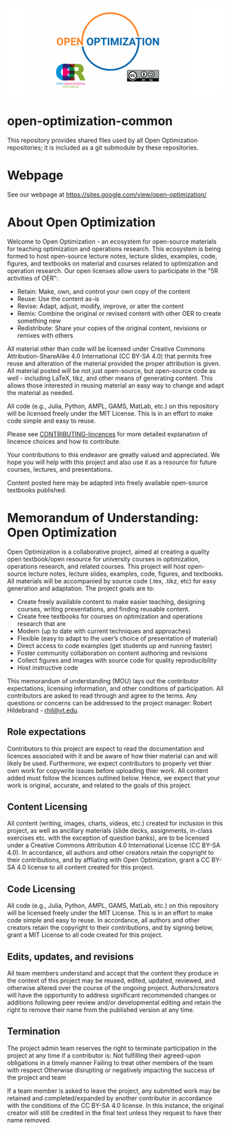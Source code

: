 ![](logos/logo-open-optimization-oer-wide.png)

# open-optimization-common
This repository provides shared files used by all Open Optimization repositories; it is  included as a git submodule by these repositories.

# Webpage
See our webpage at https://sites.google.com/view/open-optimization/

# About Open Optimization

Welcome to Open Optimization - an ecosystem for open-source materials for teaching optimization and operations research.  This ecosystem is being formed to host open-source lecture notes, lecture slides, examples, code, figures, and textbooks on material and courses related to optimization and operation research.  Our open licenses allow users to participate in the "5R activities of OER":
- Retain:  Make, own, and control your own copy of the content
- Reuse:   Use the content as-is
- Revise:  Adapt, adjust, modify, improve, or alter the content
- Remix:  Combine the original or revised content with other OER to create something new
- Redistribute:  Share your copies of the original content, revisions or remixes with others

All material other than code will be licensed under Creative Commons Attribution-ShareAlike 4.0 International (CC BY-SA 4.0) that permits free reuse and alteration of the material provided the proper attribution is given.  All material posted will be not just open-source, but open-source code as well - including LaTeX, tikz, and other means of generating content.  This allows those interested in reusing material an easy way to change and adapt the material as needed.

All code (e.g., Julia, Python, AMPL, GAMS, MatLab, etc.) on this repository will be licensed freely under the MIT License.  This is in an effort to make code simple and easy to reuse.

Please see [CONTRIBUTING-lincences](https://github.com/open-optimization/open-optimization-common/blob/master/CONTRIBUTING-licenses.md) for more detailed explanation of lincence choices and how to contribute.

Your contributions to this endeavor are greatly valued and appreciated.  We hope you will help with this project and also use it as a resource for future courses, lectures, and presentations.

Content posted here may be adapted into freely available open-source textbooks published.  



# Memorandum of Understanding: Open Optimization
Open Optimization is a collaborative project, aimed at creating a quality open textbook/open resource for university courses in optimization, operations research, and related courses. This project will host open-source lecture notes, lecture slides, examples, code, figures, and textbooks.  All materials will be accompanied by source code (.tex, .tikz, etc) for easy generation and adaptation.  The project goals are to:
- Create freely available content to make easier teaching, designing courses, writing presentations, and finding reusable content.
- Create free textbooks for courses on optimization and operations research that are
- Modern (up to date with current techniques and approaches)
- Flexible (easy to adapt to the user’s choice of presentation of material)
- Direct access to code examples (get students up and running faster)
- Foster community collaboration on content authoring and revisions
- Collect figures and images with source code for quality reproducibility
- Host instructive code


This memorandum of understanding (MOU) lays out the contributor expectations, licensing information, and other conditions of participation. All contributors are asked to read through and agree to the terms. Any questions or concerns can be addressed to the project manager: Robert Hildebrand - rhil@vt.edu.

## Role expectations
Contributors to this project are expect to read the documentation and licences associated with it and be aware of how thier material can and will likely be used.  Furthermore, we expect contributors to properly vet thier own work for copywrite issues before uploading thier work.  All content added must follow the licences outlined below.  Hence, we expect that your work is original, accurate, and related to the goals of this project.

## Content Licensing
All content (writing, images, charts, videos, etc.) created for inclusion in this project, as well as ancillary materials (slide decks, assignments, in-class exercises etc. with the exception of question banks), are to be licensed under a Creative Commons Attribution 4.0 International License (CC BY-SA 4.0). In accordance, all authors and other creators retain the copyright to their contributions, and by affliating with Open Optimization, grant a CC BY-SA 4.0 license to all content created for this project.

## Code Licensing
All code (e.g., Julia, Python, AMPL, GAMS, MatLab, etc.) on this repository will be licensed freely under the MIT License.  This is in an effort to make code simple and easy to reuse.  In accordance, all authors and other creators retain the copyright to their contributions, and by signing below, grant a MIT License to all code created for this project.

## Edits, updates, and revisions
All team members understand and accept that the content they produce in the context of this project may be reused, edited, updated, reviewed, and otherwise altered over the course of the ongoing project. Authors/creators will have the opportunity to address significant recommended changes or additions following peer review and/or developmental editing and retain the right to remove their name from the published version at any time.

## Termination
The project admin team reserves the right to terminate participation in the project at any time if a contributor is:
Not fulfilling their agreed-upon obligations in a timely manner
Failing to treat other members of the team with respect
Otherwise disrupting or negatively impacting the success of the project and team

If a team member is asked to leave the project, any submitted work may be retained and completed/expanded by another contributor in accordance with the conditions of the CC BY-SA 4.0 license. In this instance, the original creator will still be credited in the final text unless they request to have their name removed.
